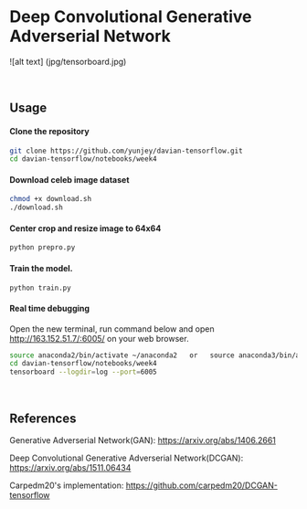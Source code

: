# Deep Convolutional Generative Adverserial Network

![alt text] (jpg/tensorboard.jpg)

<br>

## Usage

#### Clone the repository
```bash
git clone https://github.com/yunjey/davian-tensorflow.git
cd davian-tensorflow/notebooks/week4
```

#### Download celeb image dataset
```bash
chmod +x download.sh
./download.sh
```

#### Center crop and resize image to 64x64 
```bash
python prepro.py
```

#### Train the model. 
```bash
python train.py

```

#### Real time debugging
Open the new terminal, run command below and open http://163.152.51.7/:6005/ on your web browser.
```bash
source anaconda2/bin/activate ~/anaconda2   or   source anaconda3/bin/activate ~/anaconda3
cd davian-tensorflow/notebooks/week4
tensorboard --logdir=log --port=6005
```
<br>


## References
Generative Adverserial Network(GAN): https://arxiv.org/abs/1406.2661

Deep Convolutional Generative Adverserial Network(DCGAN): https://arxiv.org/abs/1511.06434

Carpedm20's implementation: https://github.com/carpedm20/DCGAN-tensorflow
